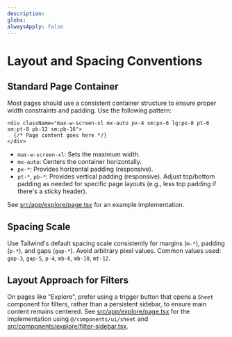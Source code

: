 ```yaml
---
description:
globs:
alwaysApply: false
---
```

# Layout and Spacing Conventions

## Standard Page Container

Most pages should use a consistent container structure to ensure proper width constraints and padding. Use the following pattern:

```tsx
<div className="max-w-screen-xl mx-auto px-4 sm:px-6 lg:px-8 pt-6 sm:pt-8 pb-12 sm:pb-16">
  {/* Page content goes here */}
</div>
```

*   `max-w-screen-xl`: Sets the maximum width.
*   `mx-auto`: Centers the container horizontally.
*   `px-*`: Provides horizontal padding (responsive).
*   `pt-*`, `pb-*`: Provides vertical padding (responsive). Adjust top/bottom padding as needed for specific page layouts (e.g., less top padding if there's a sticky header).

See [src/app/explore/page.tsx](mdc:src/app/explore/page.tsx) for an example implementation.

## Spacing Scale

Use Tailwind's default spacing scale consistently for margins (`m-*`), padding (`p-*`), and gaps (`gap-*`). Avoid arbitrary pixel values. Common values used: `gap-3`, `gap-5`, `p-4`, `mb-6`, `mb-10`, `mt-12`.

## Layout Approach for Filters

On pages like "Explore", prefer using a trigger button that opens a `Sheet` component for filters, rather than a persistent sidebar, to ensure main content remains centered. See [src/app/explore/page.tsx](mdc:src/app/explore/page.tsx) for the implementation using `@/components/ui/sheet` and [src/components/explore/filter-sidebar.tsx](mdc:src/components/explore/filter-sidebar.tsx).
